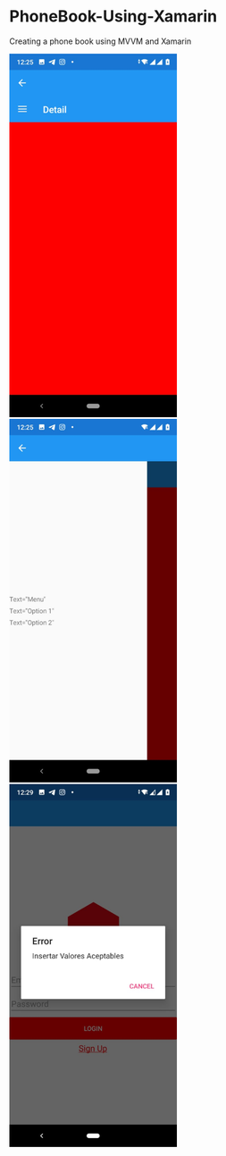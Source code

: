 # PhoneBook-Using-Xamarin
Creating a phone book using MVVM and Xamarin 

<p float="left">
  <img src="https://github.com/Osv04/XamarinEnvSetup/blob/master/Master%20Detail.jpeg" width="300" />
  <img src="https://github.com/Osv04/XamarinEnvSetup/blob/master/InfoDetail.jpeg" width="300"/>
  <img src="https://github.com/Osv04/XamarinEnvSetup/blob/master/Validation.jpeg" width="300"/> 
</p>
